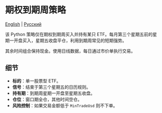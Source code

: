 # 期权到期周策略

[English](README.md) | [Русский](README_ru.md)

该 Python 策略仅在期权到期周买入并持有某只 ETF。每月第三个星期五前的星期一开盘买入，星期五收盘平仓，利用到期周常见的短期强势。

其余时间组合保持现金。使用日线数据，每日通过市价单执行交易。

## 细节

- **标的**：单一股票型 ETF。
- **信号**：结束于第三个星期五的日历规则。
- **持有期**：到期周星期一开盘至星期五收盘。
- **仓位**：窗口期全仓，其他时间空仓。
- **风险控制**：如果交易金额低于 `MinTradeUsd` 则不下单。

